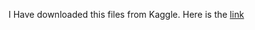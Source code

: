 I Have downloaded this files from Kaggle. Here is the [link](https://www.kaggle.com/atrisaxena/nifty-indices-data)
